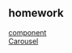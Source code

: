 ## homework
[component](https://github.com/daniel0128/JSXComponent)  
[Carousel](https://github.com/daniel0128/my-carousel)  
